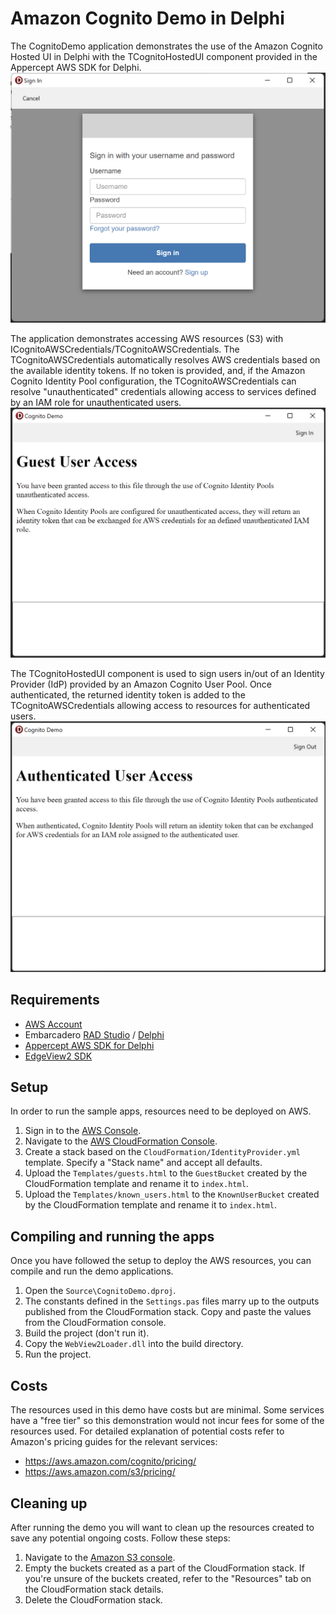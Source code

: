# Amazon Cognito Demo in Delphi
The CognitoDemo application demonstrates the use of the Amazon Cognito Hosted UI
in Delphi with the TCognitoHostedUI component provided in the Appercept AWS SDK
for Delphi.
![CognitoDemo on Windows showing sign-in form](Screenshot2.png)

The application demonstrates accessing AWS resources (S3) with
ICognitoAWSCredentials/TCognitoAWSCredentials. The TCognitoAWSCredentials
automatically resolves AWS credentials based on the available identity tokens.
If no token is provided, and, if the Amazon Cognito Identity Pool configuration,
the TCognitoAWSCredentials can resolve "unauthenticated" credentials allowing
access to services defined by an IAM role for unauthenticated users.
![CognitoDemo on Windows showing guest user content](Screenshot1.png)

The TCognitoHostedUI component is used to sign users in/out of an Identity
Provider (IdP) provided by an Amazon Cognito User Pool. Once authenticated, the
returned identity token is added to the TCognitoAWSCredentials allowing access
to resources for authenticated users.
![CognitoDemo on Windows showing authenticated user content](Screenshot3.png)

## Requirements
- [AWS Account](https://aws.amazon.com)
- Embarcadero [RAD Studio](https://www.embarcadero.com/products/rad-studio) /
  [Delphi](https://www.embarcadero.com/products/delphi)
- [Appercept AWS SDK for Delphi](https://getitnow.embarcadero.com/aws-sdk-for-delphi-preview/)
- [EdgeView2 SDK](https://getitnow.embarcadero.com/edgeview2-sdk/)

## Setup
In order to run the sample apps, resources need to be deployed on AWS.

1. Sign in to the [AWS Console](https://console.aws.amazon.com/).
2. Navigate to the [AWS CloudFormation Console](https://console.aws.amazon.com/cloudformation/home).
3. Create a stack based on the `CloudFormation/IdentityProvider.yml` template.
   Specify a "Stack name" and accept all defaults.
4. Upload the `Templates/guests.html` to the `GuestBucket` created by the
   CloudFormation template and rename it to `index.html`.
5. Upload the `Templates/known_users.html` to the `KnownUserBucket` created by
   the CloudFormation template and rename it to `index.html`.

## Compiling and running the apps
Once you have followed the setup to deploy the AWS resources, you can compile
and run the demo applications.
1. Open the `Source\CognitoDemo.dproj`.
2. The constants defined in the `Settings.pas` files marry up to the outputs
   published from the CloudFormation stack. Copy and paste the values from the
   CloudFormation console.
3. Build the project (don't run it).
4. Copy the `WebView2Loader.dll` into the build directory.
3. Run the project.

## Costs
The resources used in this demo have costs but are minimal. Some services have a
"free tier" so this demonstration would not incur fees for some of the resources
used. For detailed explanation of potential costs refer to Amazon's pricing
guides for the relevant services:
- https://aws.amazon.com/cognito/pricing/
- https://aws.amazon.com/s3/pricing/

## Cleaning up
After running the demo you will want to clean up the resources created to save
any potential ongoing costs. Follow these steps:
1. Navigate to the [Amazon S3 console](https://s3.console.aws.amazon.com).
2. Empty the buckets created as a part of the CloudFormation stack. If you're
   unsure of the buckets created, refer to the "Resources" tab on the
   CloudFormation stack details.
3. Delete the CloudFormation stack.
